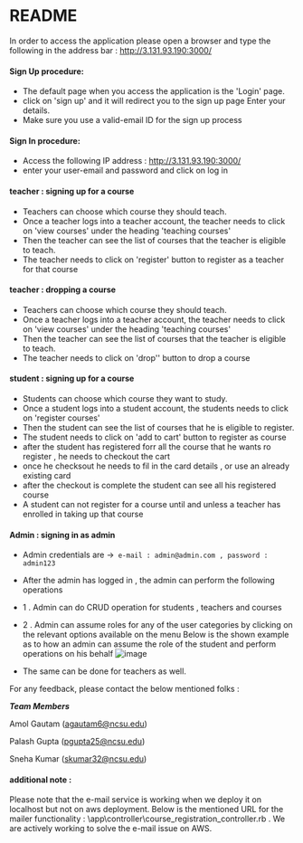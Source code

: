 # README

In order to access the application please open a browser and type the following in the address bar : http://3.131.93.190:3000/


#### Sign Up procedure: 

* The default page when you access the application is the 'Login' page.
* click on 'sign up' and it will redirect you to the sign up page
Enter your details. 
* Make sure you use a valid-email ID for the sign up process

#### Sign In procedure:
* Access the following IP address : http://3.131.93.190:3000/
* enter your user-email and password and click on log in


#### teacher : signing up for a course 
* Teachers can choose which course they should teach.
* Once a teacher logs into a teacher account, the teacher needs to click on 'view courses' under the heading 'teaching courses'
* Then the teacher can see the list of courses that the teacher is eligible to teach.
* The teacher needs to click on 'register' button to register as a teacher for that course

#### teacher : dropping a course 
* Teachers can choose which course they should teach.
* Once a teacher logs into a teacher account, the teacher needs to click on 'view courses' under the heading 'teaching courses'
* Then the teacher can see the list of courses that the teacher is eligible to teach.
* The teacher needs to click on 'drop'' button to drop a course


#### student : signing up for a course 
* Students can choose which course they want to study.
* Once a student logs into a student account, the students needs to click on 'register courses'
* Then the student can see the list of courses that he is eligible to register.
* The student needs to click on 'add to cart' button to register as course
* after the student has registered forr all the course that he wants ro register , he needs to checkout the cart
* once he checksout he needs to fil in the card details , or use an already existing card
* after the checkout is complete the student can see all his registered course
* A student can not register for a course until and unless a teacher has enrolled in taking up that course

#### Admin : signing in as admin
* Admin credentials are ->` e-mail : admin@admin.com , password : admin123`  
* After the admin has logged in , the admin can perform the following operations 
* 1 . Admin can do CRUD operation for students , teachers and courses
* 2 .  Admin can assume roles for any of the user categories by clicking on the relevant options available on the menu
Below is the shown example as to how an admin can assume the role of the student and perform operations on his behalf
![image](https://user-images.githubusercontent.com/7301586/93657919-bb745d00-fa04-11ea-9147-89772aa76ace.png)

* The same can be done for teachers as well.


For any feedback, please contact the below mentioned folks : 

***Team Members***

Amol Gautam (agautam6@ncsu.edu)

Palash Gupta (pgupta25@ncsu.edu)

Sneha Kumar (skumar32@ncsu.edu)


#### additional note : 
Please note that the e-mail service is working when we deploy it on localhost but not on aws deployment. 
Below is the mentioned URL for the mailer functionality : \app\controller\course_registration_controller.rb . We are actively working to solve the e-mail issue on AWS.
